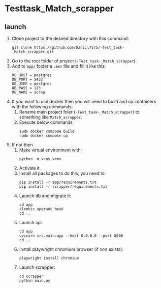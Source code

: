 # Testtask_Match_scrapper


## launch
1. Clone project to the desired directory with this command:
    ```
    git clone https://github.com/Daniil7575/-Test_task-_Match_scrapper.git
    ```
2. Go to the root folder of *project* (`-Test_task-_Match_scrapper`).
3. Add to `app/` folder a `.env` file and fill it like this:
    ```
    DB_HOST = postgres
    DB_PORT = 5432
    DB_USER = postgres
    DB_PASS = 123
    DB_NAME = scrap
    ```
4. If you want to use docker then you will need to build and up containers with the following commands:
    1. Rename main project foler (`-Test_task-_Match_scrapper`) to something like `Match_scrapper`.
    2. Execute below commands
        ```
        sudo docker compose build
        sudo docker compose up
        ```
5. If not then
    1. Make virtual environment with:
        ```
        python -m venv venv
        ```
    2. Activate it.
    3. Install all packages to do this, you need to:
        ```
        pip install -r app/requirements.txt
        pip install -r scrapper/requirements.txt
        ``` 
    4. Launch db and migrate it:
        ```
        cd app
        alembic upgrade head
        cd ..
        ```
    5. Launch api:
        ```
        cd app
        uvicorn src.main:app --host 0.0.0.0 --port 8000
        cd ..
        ```
    6. Install playwright chromium browser (if non exists):
       ```
       playwright install chromium
       ```
    7. Launch scrapper:
       ```
       cd scrapper
       python main.py
       ```
